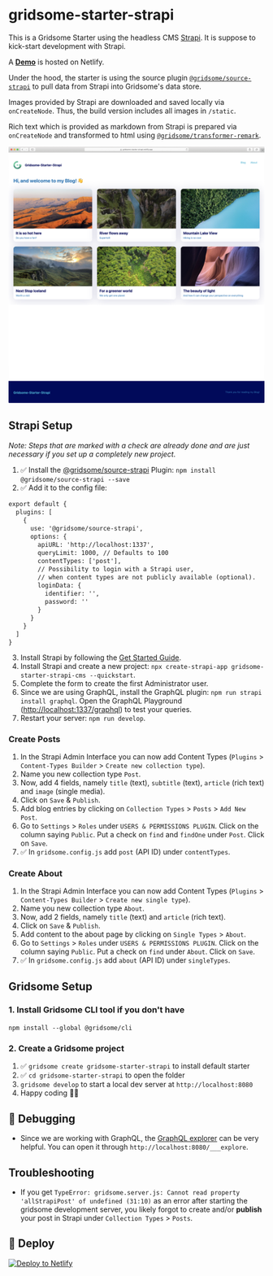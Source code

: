 # gridsome-starter-strapi

This is a Gridsome Starter using the headless CMS [Strapi](https://strapi.io). It is suppose to kick-start development with Strapi. 

A **[Demo](https://gridsome-starter-strapi.netlify.com)** is hosted on Netlify.

Under the hood, the starter is using the source plugin [`@gridsome/source-strapi`](https://gridsome.org/plugins/@gridsome/source-strapi) to pull data from Strapi into Gridsome's data store.

Images provided by Strapi are downloaded and saved locally via `onCreateNode`. Thus, the build version includes all images in `/static`.

Rich text which is provided as markdown from Strapi is prepared via `onCreateNode` and transformed to html using [`@gridsome/transformer-remark`](https://gridsome.org/plugins/@gridsome/transformer-remark).

![Gridsome-Starter-Strapi Preview](https://raw.githubusercontent.com/lukaskoeller/gridsome-starter-strapi/master/gridsome-starter-strapi-1680x1680.png)

## Strapi Setup

*Note: Steps that are marked with a check are already done and are just necessary if you set up a completely new project.*

1. ✅ Install the [@gridsome/source-strapi](https://gridsome.org/plugins/@gridsome/source-strapi) Plugin: `npm install @gridsome/source-strapi --save`
2. ✅ Add it to the config file:
```
export default {
  plugins: [
    {
      use: '@gridsome/source-strapi',
      options: {
        apiURL: 'http://localhost:1337',
        queryLimit: 1000, // Defaults to 100
        contentTypes: ['post'],
        // Possibility to login with a Strapi user,
        // when content types are not publicly available (optional).
        loginData: {
          identifier: '',
          password: ''
        }
      }
    }
  ]
}
```
3. Install Strapi by following the [Get Started Guide](https://strapi.io/documentation/v3.x/getting-started/quick-start.html).
4. Install Strapi and create a new project: `npx create-strapi-app gridsome-starter-strapi-cms --quickstart`.
5. Complete the form to create the first Administrator user.
6. Since we are using GraphQL, install the GraphQL plugin: `npm run strapi install graphql`. Open the GraphQL Playground ([http://localhost:1337/graphql](http://localhost:1337/graphql)) to test your queries.
7. Restart your server: `npm run develop`.

### Create Posts
1. In the Strapi Admin Interface you can now add Content Types (`Plugins` > `Content-Types Builder` > `Create new collection type`).
2. Name you new collection type `Post`.
3. Now, add 4 fields, namely `title` (text), `subtitle` (text), `article` (rich text) and `image` (single media).
4. Click on `Save` & `Publish`.
5. Add blog entries by clicking on `Collection Types` > `Posts` > `Add New Post`.
6. Go to `Settings` > `Roles` under `USERS & PERMISSIONS PLUGIN`. Click on the column saying `Public`. Put a check on `find` and `findOne` under `Post`. Click on `Save`.
7. ✅ In `gridsome.config.js` add `post` (API ID) under `contentTypes`.

### Create About
1. In the Strapi Admin Interface you can now add Content Types (`Plugins` > `Content-Types Builder` > `Create new single type`).
2. Name you new collection type `About`.
3. Now, add 2 fields, namely `title` (text) and `article` (rich text).
4. Click on `Save` & `Publish`.
5. Add content to the about page by clicking on `Single Types` > `About`.
6. Go to `Settings` > `Roles` under `USERS & PERMISSIONS PLUGIN`. Click on the column saying `Public`. Put a check on `find` under `About`. Click on `Save`.
7. ✅ In `gridsome.config.js` add `about` (API ID) under `singleTypes`.

## Gridsome Setup

### 1. Install Gridsome CLI tool if you don't have

`npm install --global @gridsome/cli`

### 2. Create a Gridsome project

1. ✅ `gridsome create gridsome-starter-strapi` to install default starter
2. ✅ `cd gridsome-starter-strapi` to open the folder
3. `gridsome develop` to start a local dev server at `http://localhost:8080`
4. Happy coding 🎉🙌

## 🐛 Debugging
* Since we are working with GraphQL, the [GraphQL explorer](https://gridsome.org/docs/data-layer/#the-graphql-explorer) can be very helpful. You can open it through `http://localhost:8080/___explore`.

## Troubleshooting
* If you get `TypeError: gridsome.server.js: Cannot read property 'allStrapiPost' of undefined (31:10)` as an error after starting the gridsome development server, you likely forgot to create and/or **publish** your post in Strapi under `Collection Types` > `Posts`.

## 💫 Deploy

[![Deploy to Netlify](https://www.netlify.com/img/deploy/button.svg)](https://app.netlify.com/start/deploy?repository=https://github.com/lukaskoeller/gridsome-starter-strapi)
